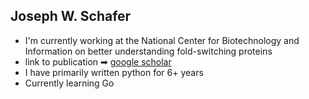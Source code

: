 ## Joseph W. Schafer

- I'm currently working at the National Center for Biotechnology and Information on better understanding fold-switching proteins
- link to publication ➡ [google scholar](https://scholar.google.com/citations?user=ijZ4diQAAAAJ&hl=en&oi=ao)
- I have primarily written python for 6+ years
- Currently learning Go

<!--
**JWSch4fer/JWSch4fer** is a ✨ _special_ ✨ repository because its `README.md` (this file) appears on your GitHub profile.

Here are some ideas to get you started:

- 🔭 I’m currently working on ...
- 🌱 I’m currently learning ...
- 👯 I’m looking to collaborate on ...
- 🤔 I’m looking for help with ...
- 💬 Ask me about ...
- 📫 How to reach me: ...
- 😄 Pronouns: ...
- ⚡ Fun fact: ...
-->
